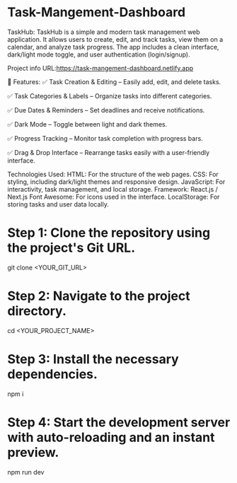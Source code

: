 # Task-Mangement-Dashboard
TaskHub:
TaskHub is a simple and modern task management web application. It allows users to create, edit, and track tasks, view them on a calendar, and analyze task progress. The app includes a clean interface, dark/light mode toggle, and user authentication (login/signup).

Project info
URL:https://task-mangement-dashboard.netlify.app

🎨 Features:
✅ Task Creation & Editing – Easily add, edit, and delete tasks.

✅ Task Categories & Labels – Organize tasks into different categories.

✅ Due Dates & Reminders – Set deadlines and receive notifications.

✅ Dark Mode – Toggle between light and dark themes.

✅ Progress Tracking – Monitor task completion with progress bars.

✅ Drag & Drop Interface – Rearrange tasks easily with a user-friendly interface.

Technologies Used:
HTML: For the structure of the web pages.
CSS: For styling, including dark/light themes and responsive design.
JavaScript: For interactivity, task management, and local storage.
Framework: React.js / Next.js
Font Awesome: For icons used in the interface.
LocalStorage: For storing tasks and user data locally.

# Step 1: Clone the repository using the project's Git URL.
git clone <YOUR_GIT_URL>

# Step 2: Navigate to the project directory.
cd <YOUR_PROJECT_NAME>

# Step 3: Install the necessary dependencies.
npm i

# Step 4: Start the development server with auto-reloading and an instant preview.
npm run dev
